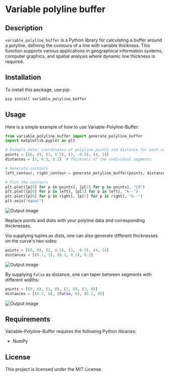 # Variable polyline buffer

## Description

`variable_polyline_buffer` is a Python library for calculating a buffer around a polyline, defining the contours of a line with variable thickness. This function supports various applications in geographical information systems, computer graphics, and spatial analysis where dynamic line thickness is required.

## Installation

To install this package, use pip:

```bash
pip install variable_polyline_buffer
```

## Usage

Here is a simple example of how to use Variable-Polyline-Buffer:

```python
from variable_polyline_buffer import generate_polyline_buffer
import matplotlib.pyplot as plt

# Example data: coordinates of polyline points and distance for each segment
points = [(0, 0), (2, 0.5), (3, -0.5), (4, 1)]
distances = [1, 0.5, 0.2]  # Thickness of the individual segments

# Generate contours
left_contour, right_contour = generate_polyline_buffer(points, distances)

# Plot the contours
plt.plot([p[0] for p in points], [p[1] for p in points], "C0")
plt.plot([p[0] for p in left], [p[1] for p in left], "k--")
plt.plot([p[0] for p in right], [p[1] for p in right], "k--")
plt.axis("equal")
```

![Output image](imgs/1.svg)

Replace points and dists with your polyline data and corresponding thicknesses.

Via supplying tuples as dists, one can also generate different thicknesses on the curve's two sides:

```python
points = [(0, 0), (2, 0.5), (3, -0.5), (4, 1)]
distances = [(0.1, 1), (0.1, 0.5), 0.2]
```

![Output image](imgs/2.svg)

By supplying `False` as distance, one can taper between segments with different widths:

```python
points = [(0, 0), (1, 0), (2, 0), (3, 0)]
distances = [(0.5, 0), (False, 0), (0.2, 0)]
```

![Output image](imgs/3.svg)

## Requirements

Variable-Polyline-Buffer requires the following Python libraries:

- NumPy

## License

This project is licensed under the MIT License.
